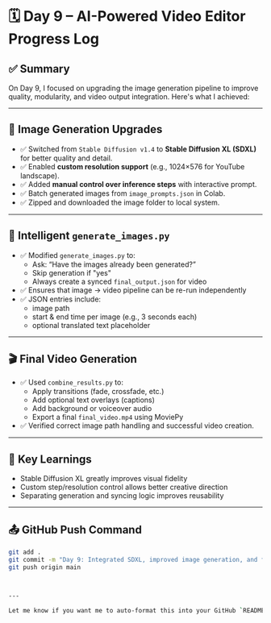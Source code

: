 # 🗓️ Day 9 – AI-Powered Video Editor Progress Log

## ✅ Summary

On Day 9, I focused on upgrading the image generation pipeline to improve quality, modularity, and video output integration. Here's what I achieved:

---

## 🎨 Image Generation Upgrades

- ✅ Switched from `Stable Diffusion v1.4` to **Stable Diffusion XL (SDXL)** for better quality and detail.
- ✅ Enabled **custom resolution support** (e.g., 1024×576 for YouTube landscape).
- ✅ Added **manual control over inference steps** with interactive prompt.
- ✅ Batch generated images from `image_prompts.json` in Colab.
- ✅ Zipped and downloaded the image folder to local system.

---

## 🧠 Intelligent `generate_images.py`

- ✅ Modified `generate_images.py` to:
  - Ask: “Have the images already been generated?”
  - Skip generation if "yes"
  - Always create a synced `final_output.json` for video
- ✅ Ensures that image → video pipeline can be re-run independently
- ✅ JSON entries include:
  - image path
  - start & end time per image (e.g., 3 seconds each)
  - optional translated text placeholder

---

## 🎬 Final Video Generation

- ✅ Used `combine_results.py` to:
  - Apply transitions (fade, crossfade, etc.)
  - Add optional text overlays (captions)
  - Add background or voiceover audio
  - Export a final `final_video.mp4` using MoviePy
- ✅ Verified correct image path handling and successful video creation.

---

## 🧠 Key Learnings

- Stable Diffusion XL greatly improves visual fidelity
- Custom step/resolution control allows better creative direction
- Separating generation and syncing logic improves reusability

---

## 📤 GitHub Push Command

```bash
git add .
git commit -m "Day 9: Integrated SDXL, improved image generation, and final video pipeline"
git push origin main



---

Let me know if you want me to auto-format this into your GitHub `README.md`, or prep a combined daily log. Ready to close Day 9! ✅
